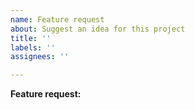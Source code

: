 ```yaml
---
name: Feature request
about: Suggest an idea for this project
title: ''
labels: ''
assignees: ''

---
```


**Feature request:**
